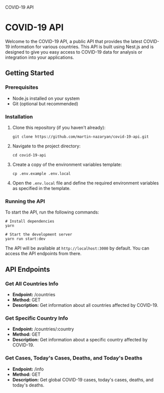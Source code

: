 COVID-19 API

COVID-19 API
============

Welcome to the COVID-19 API, a public API that provides the latest COVID-19 information for various countries. This API is built using Nest.js and is designed to give you easy access to COVID-19 data for analysis or integration into your applications.

Getting Started
---------------

### Prerequisites

*   Node.js installed on your system
*   Git (optional but recommended)

### Installation

1.  Clone this repository (if you haven't already):

        git clone https://github.com/martin-nazaryan/covid-19-api.git

2.  Navigate to the project directory:

        cd covid-19-api

3.  Create a copy of the environment variables template:

        cp .env.example .env.local

4.  Open the `.env.local` file and define the required environment variables as specified in the template.

### Running the API

To start the API, run the following commands:

    # Install dependencies
    yarn
    
    # Start the development server
    yarn run start:dev


The API will be available at `http://localhost:3000` by default. You can access the API endpoints from there.

API Endpoints
-------------

### Get All Countries Info

*   **Endpoint:** /countries
*   **Method:** GET
*   **Description:** Get information about all countries affected by COVID-19.

### Get Specific Country Info

*   **Endpoint:** /countries/:country
*   **Method:** GET
*   **Description:** Get information about a specific country affected by COVID-19.

### Get Cases, Today's Cases, Deaths, and Today's Deaths

*   **Endpoint:** /info
*   **Method:** GET
*   **Description:** Get global COVID-19 cases, today's cases, deaths, and today's deaths.
